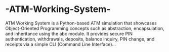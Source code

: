 # -ATM-Working-System-
ATM Working System is a Python-based ATM simulation that showcases Object-Oriented Programming concepts such as abstraction, encapsulation, and inheritance using the abc module. It provides secure PIN authentication, withdrawals, deposits, balance inquiry, PIN change, and receipts via a simple CLI (Command Line Interface)...

